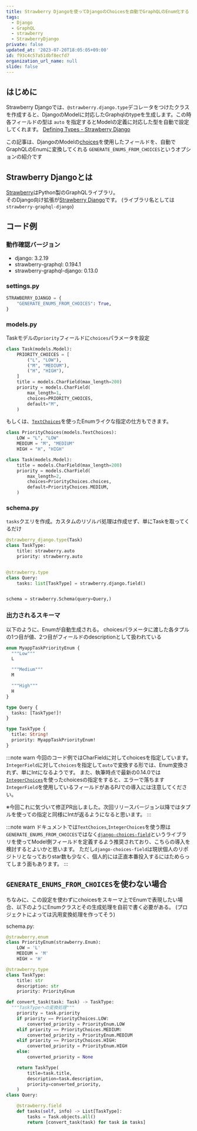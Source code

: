 ```yaml
---
title: Strawberry Djangoを使ってDjangoのChoicesを自動でGraphQLのEnum化する
tags:
  - Django
  - GraphQL
  - strawberry
  - StrawberryDjango
private: false
updated_at: '2023-07-20T18:05:05+09:00'
id: f93c4c57a51dbf8ecfd7
organization_url_name: null
slide: false
---
```



## はじめに

Strawberry Djangoでは、`@strawberry.django.type`デコレータをつけたクラスを作成すると、DjangoのModelに対応したGraphqlのtypeを生成します。この時各フィールドの型は `auto` を指定するとModelの定義に対応した型を自動で設定してくれます。
[Defining Types - Strawberry Django](https://strawberry-graphql.github.io/strawberry-graphql-django/guide/types/)

この記事は、DjangoのModelの[choices](https://docs.djangoproject.com/en/4.2/ref/models/fields/#choices)を使用したフィールドを、自動でGraphQLのEnumに変換してくれる `GENERATE_ENUMS_FROM_CHOICES`というオプションの紹介です

## Strawberry Djangoとは
[Strawberry](https://strawberry.rocks/)はPython製のGraphQLライブラリ。  
そのDjango向け拡張が[Strawberry Django](https://strawberry-graphql.github.io/strawberry-graphql-django/)です。
(ライブラリ名としては`strawberry-graphql-django`)

## コード例
### 動作確認バージョン
- django: 3.2.19
- strawberry-graphql: 0.194.1
- strawberry-graphql-django: 0.13.0


### settings.py
```py
STRAWBERRY_DJANGO = {
    "GENERATE_ENUMS_FROM_CHOICES": True,
}
```

### models.py
Taskモデルの`priority`フィールドに`choices`パラメータを設定
```py
class Task(models.Model):
    PRIORITY_CHOICES = [
        ("L", "LOW"),
        ("M", "MEDIUM"),
        ("H", "HIGH"),
    ]
    title = models.CharField(max_length=200)
    priority = models.CharField(
        max_length=1,
        choices=PRIORITY_CHOICES,
        default="M",
    )
```

もしくは、[`TextChoices`](https://docs.djangoproject.com/en/4.2/ref/models/fields/#enumeration-types)を使ったEnumライクな指定の仕方もできます。
```py
class PriorityChoices(models.TextChoices):
    LOW = "L", "LOW"
    MEDIUM = "M", "MEDIUM"
    HIGH = "H", "HIGH"

class Task(models.Model):
    title = models.CharField(max_length=200)
    priority = models.CharField(
        max_length=2,
        choices=PriorityChoices.choices,
        default=PriorityChoices.MEDIUM,
    )
```

### schema.py
`tasks`クエリを作成。カスタムのリゾルバ処理は作成せず、単にTaskを取ってくるだけ
```py
@strawberry_django.type(Task)
class TaskType:
    title: strawberry.auto
    priority: strawberry.auto


@strawberry.type
class Query:
    tasks: list[TaskType] = strawberry.django.field()


schema = strawberry.Schema(query=Query,)
```


### 出力されるスキーマ
以下のように、Enumが自動生成される。
choicesパラメータに渡した各タプルの1つ目が値、2つ目がフィールドのdescriptionとして扱われている
```graphql
enum MyappTaskPriorityEnum {
  """Low"""
  L

  """Medium"""
  M

  """High"""
  H
}

type Query {
  tasks: [TaskType!]!
}

type TaskType {
  title: String!
  priority: MyappTaskPriorityEnum!
}
```


:::note warn
今回のコード例ではCharFieldに対してchoicesを指定しています。
`IntegerField`に対して`choices`を指定して`auto`で変換する形では、Enum変換されず、単にIntになるようです。
また、執筆時点で最新の0.14.0では[`IntegerChoices`](https://docs.djangoproject.com/en/4.2/ref/models/fields/#enumeration-types)を使ったchoicesの指定をすると、エラーで落ちます
`IntegerField`を使用しているフィールドがあるPJでの導入には注意してください。

※今回これに気づいて修正PR出しました。次回リリースバージョン以降ではタプルを使っての指定と同様にIntが返るようになると思います。
:::

:::note warn
ドキュメントでは`TextChoices`,`IntegerChoices`を使う際は`GENERATE_ENUMS_FROM_CHOICES`ではなく[`django-choices-field`](https://strawberry-graphql.github.io/strawberry-graphql-django/integrations/choices-field/)というライブラリを使ってModel側フィールドを定義するよう推奨されており、こちらの導入を検討するとよいかと思います。
ただし`django-choices-field`は現状個人のリポジトリとなっておりstar数も少なく、個人的には正直本番投入するにはためらってしまう面もあります。
:::


## `GENERATE_ENUMS_FROM_CHOICES`を使わない場合
ちなみに、この設定を使わずにchoicesをスキーマ上でEnumで表現したい場合、以下のようにEnumクラスとその生成処理を自前で書く必要がある。
(プロジェクトによっては汎用変換処理を作ってそう)

schema.py:
```py
@strawberry.enum
class PriorityEnum(strawberry.Enum):
    LOW = 'L'
    MEDIUM = 'M'
    HIGH = 'H'

@strawberry.type
class TaskType:
    title: str
    description: str
    priority: PriorityEnum

def convert_task(task: Task) -> TaskType:
  """TaskTypeへの変換処理"""
    priority = task.priority
    if priority == PriorityChoices.LOW:
        converted_priority = PriorityEnum.LOW
    elif priority == PriorityChoices.MEDIUM:
        converted_priority = PriorityEnum.MEDIUM
    elif priority == PriorityChoices.HIGH:
        converted_priority = PriorityEnum.HIGH
    else:
        converted_priority = None

    return TaskType(
        title=task.title,
        description=task.description,
        priority=converted_priority,
    )
class Query:

    @strawberry.field
    def tasks(self, info) -> List[TaskType]:
        tasks = Task.objects.all()
        return [convert_task(task) for task in tasks]
```

